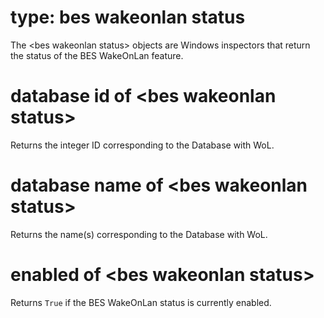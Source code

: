 # type: bes wakeonlan status

The &lt;bes wakeonlan status&gt; objects are Windows inspectors that return the status of the BES WakeOnLan feature.

# database id of &lt;bes wakeonlan status&gt;

Returns the integer ID corresponding to the Database with WoL.

# database name of &lt;bes wakeonlan status&gt;

Returns the name(s) corresponding to the Database with WoL.

# enabled of &lt;bes wakeonlan status&gt;

Returns `True` if the BES WakeOnLan status is currently enabled.
